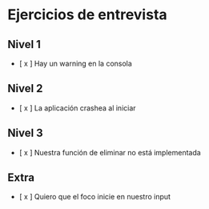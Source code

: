 # Ejercicios de entrevista

## Nivel 1
- [ x ] Hay un warning en la consola

## Nivel 2
- [ x ] La aplicación crashea al iniciar

## Nivel 3
- [ x ] Nuestra función de eliminar no está implementada

## Extra
- [ x ] Quiero que el foco inicie en nuestro input
